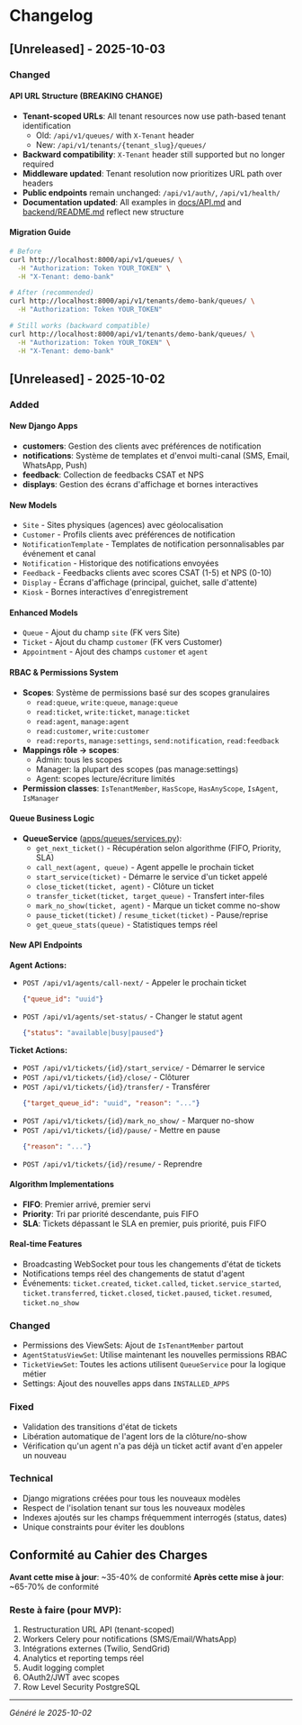 # Changelog

## [Unreleased] - 2025-10-03

### Changed

#### API URL Structure (BREAKING CHANGE)
- **Tenant-scoped URLs**: All tenant resources now use path-based tenant identification
  - Old: `/api/v1/queues/` with `X-Tenant` header
  - New: `/api/v1/tenants/{tenant_slug}/queues/`
- **Backward compatibility**: `X-Tenant` header still supported but no longer required
- **Middleware updated**: Tenant resolution now prioritizes URL path over headers
- **Public endpoints** remain unchanged: `/api/v1/auth/`, `/api/v1/health/`
- **Documentation updated**: All examples in [docs/API.md](docs/API.md) and [backend/README.md](backend/README.md) reflect new structure

#### Migration Guide
```bash
# Before
curl http://localhost:8000/api/v1/queues/ \
  -H "Authorization: Token YOUR_TOKEN" \
  -H "X-Tenant: demo-bank"

# After (recommended)
curl http://localhost:8000/api/v1/tenants/demo-bank/queues/ \
  -H "Authorization: Token YOUR_TOKEN"

# Still works (backward compatible)
curl http://localhost:8000/api/v1/tenants/demo-bank/queues/ \
  -H "Authorization: Token YOUR_TOKEN" \
  -H "X-Tenant: demo-bank"
```

## [Unreleased] - 2025-10-02

### Added

#### New Django Apps
- **customers**: Gestion des clients avec préférences de notification
- **notifications**: Système de templates et d'envoi multi-canal (SMS, Email, WhatsApp, Push)
- **feedback**: Collection de feedbacks CSAT et NPS
- **displays**: Gestion des écrans d'affichage et bornes interactives

#### New Models
- `Site` - Sites physiques (agences) avec géolocalisation
- `Customer` - Profils clients avec préférences de notification
- `NotificationTemplate` - Templates de notification personnalisables par événement et canal
- `Notification` - Historique des notifications envoyées
- `Feedback` - Feedbacks clients avec scores CSAT (1-5) et NPS (0-10)
- `Display` - Écrans d'affichage (principal, guichet, salle d'attente)
- `Kiosk` - Bornes interactives d'enregistrement

#### Enhanced Models
- `Queue` - Ajout du champ `site` (FK vers Site)
- `Ticket` - Ajout du champ `customer` (FK vers Customer)
- `Appointment` - Ajout des champs `customer` et `agent`

#### RBAC & Permissions System
- **Scopes**: Système de permissions basé sur des scopes granulaires
  - `read:queue`, `write:queue`, `manage:queue`
  - `read:ticket`, `write:ticket`, `manage:ticket`
  - `read:agent`, `manage:agent`
  - `read:customer`, `write:customer`
  - `read:reports`, `manage:settings`, `send:notification`, `read:feedback`
- **Mappings rôle → scopes**:
  - Admin: tous les scopes
  - Manager: la plupart des scopes (pas manage:settings)
  - Agent: scopes lecture/écriture limités
- **Permission classes**: `IsTenantMember`, `HasScope`, `HasAnyScope`, `IsAgent`, `IsManager`

#### Queue Business Logic
- **QueueService** ([apps/queues/services.py](backend/apps/queues/services.py)):
  - `get_next_ticket()` - Récupération selon algorithme (FIFO, Priority, SLA)
  - `call_next(agent, queue)` - Agent appelle le prochain ticket
  - `start_service(ticket)` - Démarre le service d'un ticket appelé
  - `close_ticket(ticket, agent)` - Clôture un ticket
  - `transfer_ticket(ticket, target_queue)` - Transfert inter-files
  - `mark_no_show(ticket, agent)` - Marque un ticket comme no-show
  - `pause_ticket(ticket)` / `resume_ticket(ticket)` - Pause/reprise
  - `get_queue_stats(queue)` - Statistiques temps réel

#### New API Endpoints

**Agent Actions:**
- `POST /api/v1/agents/call-next/` - Appeler le prochain ticket
  ```json
  {"queue_id": "uuid"}
  ```
- `POST /api/v1/agents/set-status/` - Changer le statut agent
  ```json
  {"status": "available|busy|paused"}
  ```

**Ticket Actions:**
- `POST /api/v1/tickets/{id}/start_service/` - Démarrer le service
- `POST /api/v1/tickets/{id}/close/` - Clôturer
- `POST /api/v1/tickets/{id}/transfer/` - Transférer
  ```json
  {"target_queue_id": "uuid", "reason": "..."}
  ```
- `POST /api/v1/tickets/{id}/mark_no_show/` - Marquer no-show
- `POST /api/v1/tickets/{id}/pause/` - Mettre en pause
  ```json
  {"reason": "..."}
  ```
- `POST /api/v1/tickets/{id}/resume/` - Reprendre

#### Algorithm Implementations
- **FIFO**: Premier arrivé, premier servi
- **Priority**: Tri par priorité descendante, puis FIFO
- **SLA**: Tickets dépassant le SLA en premier, puis priorité, puis FIFO

#### Real-time Features
- Broadcasting WebSocket pour tous les changements d'état de tickets
- Notifications temps réel des changements de statut d'agent
- Événements: `ticket.created`, `ticket.called`, `ticket.service_started`, `ticket.transferred`, `ticket.closed`, `ticket.paused`, `ticket.resumed`, `ticket.no_show`

### Changed
- Permissions des ViewSets: Ajout de `IsTenantMember` partout
- `AgentStatusViewSet`: Utilise maintenant les nouvelles permissions RBAC
- `TicketViewSet`: Toutes les actions utilisent `QueueService` pour la logique métier
- Settings: Ajout des nouvelles apps dans `INSTALLED_APPS`

### Fixed
- Validation des transitions d'état de tickets
- Libération automatique de l'agent lors de la clôture/no-show
- Vérification qu'un agent n'a pas déjà un ticket actif avant d'en appeler un nouveau

### Technical
- Django migrations créées pour tous les nouveaux modèles
- Respect de l'isolation tenant sur tous les nouveaux modèles
- Indexes ajoutés sur les champs fréquemment interrogés (status, dates)
- Unique constraints pour éviter les doublons

## Conformité au Cahier des Charges

**Avant cette mise à jour**: ~35-40% de conformité
**Après cette mise à jour**: ~65-70% de conformité

### Reste à faire (pour MVP):
1. Restructuration URL API (tenant-scoped)
2. Workers Celery pour notifications (SMS/Email/WhatsApp)
3. Intégrations externes (Twilio, SendGrid)
4. Analytics et reporting temps réel
5. Audit logging complet
6. OAuth2/JWT avec scopes
7. Row Level Security PostgreSQL

---
*Généré le 2025-10-02*
